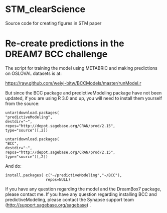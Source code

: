 STM_clearScience
================

Source code for creating figures in STM paper

Re-create predictions in the DREAM7 BCC challenge
=================================================

The script for training the model using METABRIC and making predictions on OSLOVAL datasets is at:

https://raw.github.com/weiyi-bitw/BCCModels/master/runModel.r

But since the BCC package and predictiveModeling package have not been updated, if you are using R 3.0 and up, you will need to install them yourself from the source:


```
untar(download.packages(
"predictiveModeling", 
destdir="~", 
repos="http://depot.sagebase.org/CRAN/prod/2.15", 
type="source")[,2])

untar(download.packages(
"BCC", 
destdir="~", 
repos="http://depot.sagebase.org/CRAN/prod/2.15", 
type="source")[,2])
```

And do:

```
install.packages( c("~/predictiveModeling","~/BCC"), 
                  repos=NULL)
```

If you have any question regarding the model and the DreamBox7 package, please contact me.
If you have any question regarding installing BCC and predictiveModeling, please contact the Synapse support team (http://support.sagebase.org/sagebase) .

